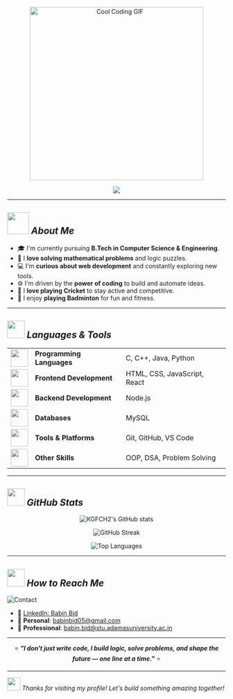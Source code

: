 <p align="center">
  <img src="https://camo.githubusercontent.com/b10adeab3c8d0e1d0710916c33407f73ae62dc32df2eacf8b714211bbd74e70a/68747470733a2f2f692e6962622e636f2f794e396b4c58682f64646a6b3336732d33366537333665642d613366352d346561642d626335612d3230353561643739643861372e676966" width="400" alt="Cool Coding GIF" />
</p>

<p align="center">
  <img src="https://readme-typing-svg.demolab.com?font=Fira+Code&size=24&duration=3000&pause=1500&center=true&vCenter=true&width=700&height=60&lines=Computer+Science+Engineer;Learning+Web+Development;Maths+Lover;Problem+Solver;Tech+Enthusiast;Brainstorming;Radical+Collaboration" />
</p>

---

## <img src="https://i.ibb.co/7dkS48mX/hi-unscreen.gif" width="50" height="50"> *About Me*

- 🎓 I'm currently pursuing **B.Tech in Computer Science & Engineering**.
- 🧮 I **love solving mathematical problems** and logic puzzles.
- 💻 I'm **curious about web development** and constantly exploring new tools.
- ⚙️ I'm driven by the **power of coding** to build and automate ideas.
- 🏏 I **love playing Cricket** to stay active and competitive.
- 🏸 I enjoy **playing Badminton** for fun and fitness.

---

## <img src="https://i.ibb.co/CKjpF4Fk/vlogger-unscreen.gif" width="40" height="40"> *Languages & Tools*

<table align="center">
  <tbody>
  <tr>
    <td><img src="https://media.giphy.com/media/IdyAQJVN2kVPNUrojM/giphy.gif" width="40"></td>
    <td><strong>Programming Languages</strong></td>
    <td>C, C++, Java, Python</td>
  </tr>
  <tr>
    <td><img src="https://media.giphy.com/media/fsEaZldNC8A1PJ3mwp/giphy.gif" width="40"></td>
    <td><strong>Frontend Development</strong></td>
    <td>HTML, CSS, JavaScript, React</td>
  </tr>
  <tr>
    <td><img src="https://media.giphy.com/media/f3iwJFOVOwuy7K6FFw/giphy.gif" width="40"></td>
    <td><strong>Backend Development</strong></td>
    <td>Node.js</td>
  </tr>
  <tr>
    <td><img src="https://media.giphy.com/media/3o7TKtnuHOHHUjR38Y/giphy.gif" width="40"></td>
    <td><strong>Databases</strong></td>
    <td>MySQL</td>
  </tr>
  <tr>
    <td><img src="https://media.giphy.com/media/WFZvB7VIXBgiz3oDXE/giphy.gif" width="40"></td>
    <td><strong>Tools & Platforms</strong></td>
    <td>Git, GitHub, VS Code</td>
  </tr>
  <tr>
    <td><img src="https://media.giphy.com/media/qgQUggAC3Pfv687qPC/giphy.gif" width="40"></td>
    <td><strong>Other Skills</strong></td>
    <td>OOP, DSA, Problem Solving</td>
  </tr>
</table>

---

## <img src="https://i.ibb.co/hF6LZt1t/analytics-unscreen.gif" width="40" height="40"> *GitHub Stats*

<p align="center">
  <img src="https://github-readme-stats.vercel.app/api?username=KGFCH2&show_icons=true&theme=tokyonight" alt="KGFCH2's GitHub stats" />
</p>

<p align="center">
  <img src="https://github-readme-streak-stats.herokuapp.com/?user=KGFCH2&theme=tokyonight" alt="GitHub Streak" />
</p>

<p align="center">
  <img src="https://github-readme-stats.vercel.app/api/top-langs/?username=KGFCH2&layout=compact&theme=tokyonight" alt="Top Languages" />
</p>

---

## <img src="https://i.ibb.co/9kpHyRjg/agenda-unscreen.gif" width="40" height="40"> *How to Reach Me*

![Contact](https://img.shields.io/badge/-Contact_Me-181717?style=for-the-badge&logo=gmail&logoColor=white)

- 🔗 [LinkedIn: Babin Bid](https://www.linkedin.com/in/babin-bid-853728293/?originalSubdomain=in)  
- 📧 **Personal**: [babinbid05@gmail.com](mailto:babinbid05@gmail.com)  
- 📧 **Professional**: [babin.bid@stu.adamasuniversity.ac.in](mailto:babin.bid@stu.adamasuniversity.ac.in)

---

<p align="center">
  ⭐ <strong><em>"I don't just write code, I build logic, solve problems, and shape the future — one line at a time."</em></strong> ⭐
</p>


---

<img src="https://i.ibb.co/fd277gBx/shooting-star-unscreen.gif" width="30" height="30"> *Thanks for visiting my profile! Let's build something amazing together!*





















